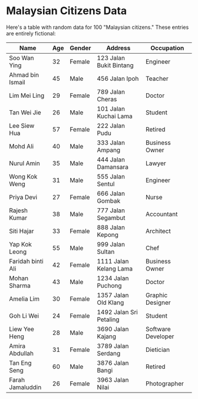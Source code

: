 # Malaysian Citizens Data

Here's a table with random data for 100 "Malaysian citizens." These entries are entirely fictional:

| Name              | Age | Gender | Address                  | Occupation         |
|-------------------|-----|--------|--------------------------|--------------------|
| Soo Wan Ying      | 32  | Female | 123 Jalan Bukit Bintang | Engineer           |
| Ahmad bin Ismail  | 45  | Male   | 456 Jalan Ipoh          | Teacher            |
| Lim Mei Ling      | 29  | Female | 789 Jalan Cheras        | Doctor             |
| Tan Wei Jie       | 26  | Male   | 101 Jalan Kuchai Lama   | Student            |
| Lee Siew Hua      | 57  | Female | 222 Jalan Pudu          | Retired            |
| Mohd Ali          | 40  | Male   | 333 Jalan Ampang        | Business Owner     |
| Nurul Amin        | 35  | Male   | 444 Jalan Damansara     | Lawyer             |
| Wong Kok Weng     | 31  | Male   | 555 Jalan Sentul        | Engineer           |
| Priya Devi        | 27  | Female | 666 Jalan Gombak        | Nurse              |
| Rajesh Kumar      | 38  | Male   | 777 Jalan Segambut      | Accountant         |
| Siti Hajar        | 33  | Female | 888 Jalan Kepong        | Architect           |
| Yap Kok Leong     | 55  | Male   | 999 Jalan Sultan        | Chef                |
| Faridah binti Ali | 42  | Female | 1111 Jalan Kelang Lama  | Business Owner     |
| Mohan Sharma      | 43  | Male   | 1234 Jalan Puchong       | Doctor             |
| Amelia Lim        | 30  | Female | 1357 Jalan Old Klang    | Graphic Designer   |
| Goh Li Wei        | 24  | Female | 1492 Jalan Sri Petaling | Student            |
| Liew Yee Heng     | 28  | Male   | 3690 Jalan Kajang        | Software Developer |
| Amira Abdullah    | 31  | Female | 3789 Jalan Serdang       | Dietician          |
| Tan Eng Seng      | 60  | Male   | 3876 Jalan Bangi         | Retired            |
| Farah Jamaluddin  | 26  | Female | 3963 Jalan Nilai        | Photographer       |


